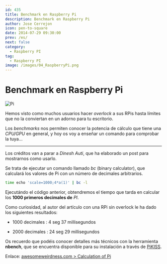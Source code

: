 ```yaml
---
id: 435
title: Benchmark en Raspberry Pi
description: Benchmark en Raspberry Pi
author: Jose Cerrejon
icon: pen-to-square
date: 2014-07-29 09:30:00
prev: /es/
next: false
category:
  - Raspberry PI
tag:
  - Raspberry PI
image: /images/04_RaspberryPi.png
---
```


# Benchmark en Raspberry Pi

![Pi](/images/04_RaspberryPi.png)

Hemos visto como muchos usuarios hacer *overlock* a sus RPis hasta límites que no la conviertan en un adorno para tu escritorio.

Los *benchmarks* nos permiten conocer la potencia de cálculo que tiene una *CPU/GPU* en general, y hoy os voy a enseñar un comando para comprobar la tuya...

- - -
Los créditos van a parar a *Dinesh Auti*, que ha elaborado un post para mostrarnos como usarlo. 

Se trata de ejecutar un comando llamado *bc* (binary calculator), que calculará los valores de Pi con un número de decimales arbitrarios.

```bash
time echo 'scale=1000;4*a(1)' | bc -l
```

Ejecutándo el código anterior, obtendremos el tiempo que tarda en calcular los **1000 primeros decimales de** *PI*.

Como curiosidad, al autor del artículo con una RPi sin overlock le ha dado los siguientes resultados:

* 1000 decimales : 4 seg 37 millisegundos

* 2000 decimales : 24 seg 29 millisegundos

Os recuerdo que podéis conocer detalles más técnicos con la herramienta **nbench**, que se encuentra disponible para su instalación a través de [PiKISS](https://github.com/jmcerrejon/PiKISS/blob/master/scripts/info/bmark.sh).

Enlace: [awesomeweirdness.com > Calculation of Pi](http://www.awesomeweirdness.com/projects-diy/calculation-pi/)